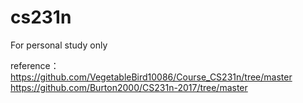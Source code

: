 # cs231n

For personal study only

reference：
https://github.com/VegetableBird10086/Course_CS231n/tree/master
https://github.com/Burton2000/CS231n-2017/tree/master
